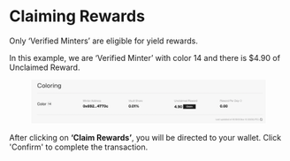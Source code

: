 # Claiming Rewards

Only ‘Verified Minters’ are eligible for yield rewards.&#x20;

In this example, we are ‘Verified Minter’ with color 14 and there is $4.90 of Unclaimed Reward.

<figure><img src="../.gitbook/assets/image (15).png" alt=""><figcaption></figcaption></figure>

After clicking on **‘Claim Rewards’**, you will be directed to your wallet. Click 'Confirm' to complete the transaction.

<figure><img src="https://lh7-us.googleusercontent.com/4EIpVpymfZYP1V08-9qydCCexuRP72MBhnx4iTELiY_e9hLKmGxJsKMHMuH6MJzoefbFKIGV-P0IHrFinjLm1aPj6HSNQYWWMmozzVke-1y80XIfPSoNDSzBnc4dgpUhfSE8pJ2hlcDQz1zoMa0jHrs" alt=""><figcaption></figcaption></figure>
